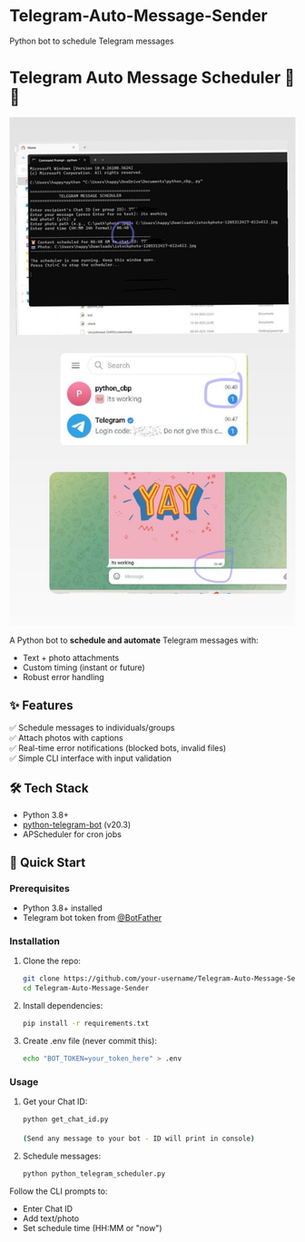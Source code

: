 
# Telegram-Auto-Message-Sender
Python bot to schedule Telegram messages
# Telegram Auto Message Scheduler 🤖⏰

![Demo Screenshot](./assets/demo_output.jpeg)

A Python bot to **schedule and automate** Telegram messages with:
- Text + photo attachments
- Custom timing (instant or future)
- Robust error handling

## ✨ Features
✅ Schedule messages to individuals/groups  
✅ Attach photos with captions  
✅ Real-time error notifications (blocked bots, invalid files)  
✅ Simple CLI interface with input validation  

## 🛠️ Tech Stack
- Python 3.8+
- [python-telegram-bot](https://python-telegram-bot.org/) (v20.3)
- APScheduler for cron jobs

## 🚀 Quick Start

### Prerequisites
- Python 3.8+ installed
- Telegram bot token from [@BotFather](https://t.me/BotFather)

### Installation
1. Clone the repo:
   ```bash
   git clone https://github.com/your-username/Telegram-Auto-Message-Sender.git
   cd Telegram-Auto-Message-Sender
2. Install dependencies:
   ```bash
   pip install -r requirements.txt
3. Create .env file (never commit this):
   ```bash
   echo "BOT_TOKEN=your_token_here" > .env
### Usage
1. Get your Chat ID:
   ```bash
   python get_chat_id.py

   (Send any message to your bot - ID will print in console)
2. Schedule messages:
   ```bash
   python python_telegram_scheduler.py
Follow the CLI prompts to:
- Enter Chat ID
- Add text/photo
- Set schedule time (HH:MM or "now")
